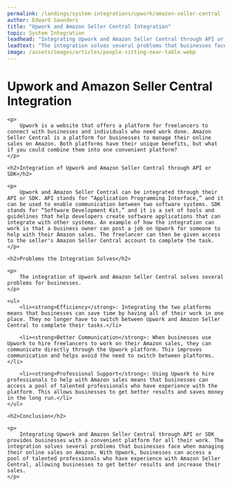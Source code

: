 ```yaml
---
permalink: /landings/system-integrations/upwork/amazon-seller-central
author: Edward Saunders
title: "Upwork and Amazon Seller Central Integration"
topic: System Integration
leadhead: "Integrating Upwork and Amazon Seller Central through API or SDK provides businesses with a convenient platform for all their work"
leadtext: "The integration solves several problems that businesses face when managing their online sales on Amazon. With Upwork, businesses can access a pool of talented professionals who have experience with Amazon Seller Central, allowing businesses to get better results and increase their sales."
image: /assets/images/articles/people-sitting-near-table.webp
---
```

<div class="arttext">
	<h1>Upwork and Amazon Seller Central Integration</h1>

	<p>
		Upwork is a website that offers a platform for freelancers to connect with businesses and individuals who need work done. Amazon Seller Central is a platform for businesses to manage their online sales on Amazon. Both platforms have their unique benefits, but what if you could combine them into one convenient platform?
	</p>

	<h2>Integration of Upwork and Amazon Seller Central through API or SDK</h2>

	<p>
		Upwork and Amazon Seller Central can be integrated through their API or SDK. API stands for “Application Programming Interface,” and it can be used to enable communication between two software systems. SDK stands for “Software Development Kit,” and it is a set of tools and guidelines that help developers create software applications that can integrate with other systems. An example of how the integration can work is that a business owner can post a job on Upwork for someone to help with their Amazon sales. The freelancer can then be given access to the seller's Amazon Seller Central account to complete the task.
	</p>

	<h2>Problems the Integration Solves</h2>

	<p>
		The integration of Upwork and Amazon Seller Central solves several problems for businesses. 
	</p>

	<ul>
		<li><strong>Efficiency</strong>: Integrating the two platforms means that businesses can save time by having all of their work in one place. They no longer have to switch between Upwork and Amazon Seller Central to complete their tasks.</li>

		<li><strong>Better Communication</strong>: When businesses use Upwork to hire freelancers to work on their Amazon sales, they can communicate directly through the Upwork platform. This improves communication and helps avoid the need to switch between platforms.</li>

		<li><strong>Professional Support</strong>: Using Upwork to hire professionals to help with Amazon sales means that businesses can access a pool of talented professionals who have experience with the platform. This allows businesses to get better results and saves money in the long run.</li>
	</ul>

	<h2>Conclusion</h2>

	<p>
		Integrating Upwork and Amazon Seller Central through API or SDK provides businesses with a convenient platform for all their work. The integration solves several problems that businesses face when managing their online sales on Amazon. With Upwork, businesses can access a pool of talented professionals who have experience with Amazon Seller Central, allowing businesses to get better results and increase their sales. 
	</p>

</div>
